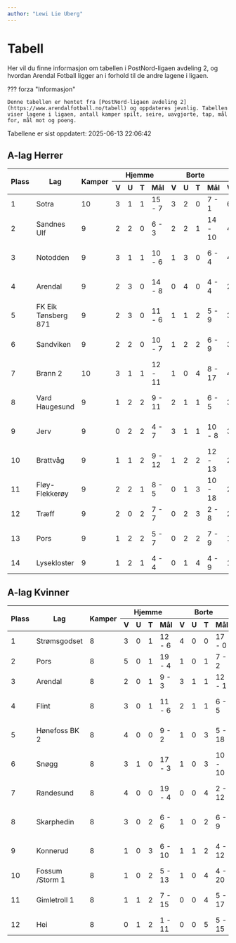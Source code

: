```yaml
---
author: "Lewi Lie Uberg"
---
```


# Tabell

Her vil du finne informasjon om tabellen i PostNord-ligaen avdeling 2, og hvordan Arendal Fotball ligger an i forhold til de andre lagene i ligaen.

??? forza "Informasjon"

    Denne tabellen er hentet fra [PostNord-ligaen avdeling 2](https://www.arendalfotball.no/tabell) og oppdateres jevnlig. Tabellen viser lagene i ligaen, antall kamper spilt, seire, uavgjorte, tap, mål for, mål mot og poeng.

Tabellene er sist oppdatert: 2025-06-13 22:06:42

## A-lag Herrer

<table>
  <thead>
    <tr class="row-highlight">
      <th rowspan="2">Plass</th>
      <th rowspan="2">Lag</th>
      <th rowspan="2">Kamper</th>
      <th colspan="4">Hjemme</th>
      <th colspan="4">Borte</th>
      <th colspan="5">Total</th>
      <th rowspan="2">Poeng</th>
    </tr>
    <tr class="row-highlight">
      <th>V</th>
      <th>U</th>
      <th>T</th>
      <th>Mål</th>
      <th>V</th>
      <th>U</th>
      <th>T</th>
      <th>Mål</th>
      <th>V</th>
      <th>U</th>
      <th>T</th>
      <th>Mål</th>
      <th>Diff</th>
    </tr>
  </thead>
  <tbody>
    <tr>
      <td>1</td>
      <td>Sotra</td>
      <td>10</td>
      <td>3</td>
      <td>1</td>
      <td>1</td>
      <td>15 - 7</td>
      <td>3</td>
      <td>2</td>
      <td>0</td>
      <td>7 - 1</td>
      <td>6</td>
      <td>3</td>
      <td>1</td>
      <td>22 - 8</td>
      <td>14</td>
      <td>21</td>
    </tr>
    <tr>
      <td>2</td>
      <td>Sandnes Ulf</td>
      <td>9</td>
      <td>2</td>
      <td>2</td>
      <td>0</td>
      <td>6 - 3</td>
      <td>2</td>
      <td>2</td>
      <td>1</td>
      <td>14 - 10</td>
      <td>4</td>
      <td>4</td>
      <td>1</td>
      <td>20 - 13</td>
      <td>7</td>
      <td>16</td>
    </tr>
    <tr>
      <td>3</td>
      <td>Notodden</td>
      <td>9</td>
      <td>3</td>
      <td>1</td>
      <td>1</td>
      <td>10 - 6</td>
      <td>1</td>
      <td>3</td>
      <td>0</td>
      <td>6 - 4</td>
      <td>4</td>
      <td>4</td>
      <td>1</td>
      <td>16 - 10</td>
      <td>6</td>
      <td>16</td>
    </tr>
    <tr class="row-highlight">
      <td>4</td>
      <td>Arendal</td>
      <td>9</td>
      <td>2</td>
      <td>3</td>
      <td>0</td>
      <td>14 - 8</td>
      <td>0</td>
      <td>4</td>
      <td>0</td>
      <td>4 - 4</td>
      <td>2</td>
      <td>7</td>
      <td>0</td>
      <td>18 - 12</td>
      <td>6</td>
      <td>13</td>
    </tr>
    <tr>
      <td>5</td>
      <td>FK Eik Tønsberg 871</td>
      <td>9</td>
      <td>2</td>
      <td>3</td>
      <td>0</td>
      <td>11 - 6</td>
      <td>1</td>
      <td>1</td>
      <td>2</td>
      <td>5 - 9</td>
      <td>3</td>
      <td>4</td>
      <td>2</td>
      <td>16 - 15</td>
      <td>1</td>
      <td>13</td>
    </tr>
    <tr>
      <td>6</td>
      <td>Sandviken</td>
      <td>9</td>
      <td>2</td>
      <td>2</td>
      <td>0</td>
      <td>10 - 7</td>
      <td>1</td>
      <td>2</td>
      <td>2</td>
      <td>6 - 9</td>
      <td>3</td>
      <td>4</td>
      <td>2</td>
      <td>16 - 16</td>
      <td>0</td>
      <td>13</td>
    </tr>
    <tr>
      <td>7</td>
      <td>Brann  2</td>
      <td>10</td>
      <td>3</td>
      <td>1</td>
      <td>1</td>
      <td>12 - 11</td>
      <td>1</td>
      <td>0</td>
      <td>4</td>
      <td>8 - 17</td>
      <td>4</td>
      <td>1</td>
      <td>5</td>
      <td>20 - 28</td>
      <td>-8</td>
      <td>13</td>
    </tr>
    <tr>
      <td>8</td>
      <td>Vard Haugesund</td>
      <td>9</td>
      <td>1</td>
      <td>2</td>
      <td>2</td>
      <td>9 - 11</td>
      <td>2</td>
      <td>1</td>
      <td>1</td>
      <td>6 - 5</td>
      <td>3</td>
      <td>3</td>
      <td>3</td>
      <td>15 - 16</td>
      <td>-1</td>
      <td>12</td>
    </tr>
    <tr>
      <td>9</td>
      <td>Jerv</td>
      <td>9</td>
      <td>0</td>
      <td>2</td>
      <td>2</td>
      <td>4 - 7</td>
      <td>3</td>
      <td>1</td>
      <td>1</td>
      <td>10 - 8</td>
      <td>3</td>
      <td>3</td>
      <td>3</td>
      <td>14 - 15</td>
      <td>-1</td>
      <td>12</td>
    </tr>
    <tr>
      <td>10</td>
      <td>Brattvåg</td>
      <td>9</td>
      <td>1</td>
      <td>1</td>
      <td>2</td>
      <td>9 - 12</td>
      <td>1</td>
      <td>2</td>
      <td>2</td>
      <td>12 - 13</td>
      <td>2</td>
      <td>3</td>
      <td>4</td>
      <td>21 - 25</td>
      <td>-4</td>
      <td>9</td>
    </tr>
    <tr>
      <td>11</td>
      <td>Fløy-Flekkerøy</td>
      <td>9</td>
      <td>2</td>
      <td>2</td>
      <td>1</td>
      <td>8 - 5</td>
      <td>0</td>
      <td>1</td>
      <td>3</td>
      <td>10 - 18</td>
      <td>2</td>
      <td>3</td>
      <td>4</td>
      <td>18 - 23</td>
      <td>-5</td>
      <td>9</td>
    </tr>
    <tr>
      <td>12</td>
      <td>Træff</td>
      <td>9</td>
      <td>2</td>
      <td>0</td>
      <td>2</td>
      <td>7 - 7</td>
      <td>0</td>
      <td>2</td>
      <td>3</td>
      <td>2 - 8</td>
      <td>2</td>
      <td>2</td>
      <td>5</td>
      <td>9 - 15</td>
      <td>-6</td>
      <td>8</td>
    </tr>
    <tr>
      <td>13</td>
      <td>Pors</td>
      <td>9</td>
      <td>1</td>
      <td>2</td>
      <td>2</td>
      <td>5 - 7</td>
      <td>0</td>
      <td>2</td>
      <td>2</td>
      <td>7 - 9</td>
      <td>1</td>
      <td>4</td>
      <td>4</td>
      <td>12 - 16</td>
      <td>-4</td>
      <td>7</td>
    </tr>
    <tr>
      <td>14</td>
      <td>Lysekloster</td>
      <td>9</td>
      <td>1</td>
      <td>2</td>
      <td>1</td>
      <td>4 - 4</td>
      <td>0</td>
      <td>1</td>
      <td>4</td>
      <td>4 - 9</td>
      <td>1</td>
      <td>3</td>
      <td>5</td>
      <td>8 - 13</td>
      <td>-5</td>
      <td>6</td>
    </tr>
  </tbody>
</table>

## A-lag Kvinner

<table>
  <thead>
    <tr class="row-highlight">
      <th rowspan="2">Plass</th>
      <th rowspan="2">Lag</th>
      <th rowspan="2">Kamper</th>
      <th colspan="4">Hjemme</th>
      <th colspan="4">Borte</th>
      <th colspan="5">Total</th>
      <th rowspan="2">Poeng</th>
    </tr>
    <tr class="row-highlight">
      <th>V</th>
      <th>U</th>
      <th>T</th>
      <th>Mål</th>
      <th>V</th>
      <th>U</th>
      <th>T</th>
      <th>Mål</th>
      <th>V</th>
      <th>U</th>
      <th>T</th>
      <th>Mål</th>
      <th>Diff</th>
    </tr>
  </thead>
  <tbody>
    <tr>
      <td>1</td>
      <td>Strømsgodset</td>
      <td>8</td>
      <td>3</td>
      <td>0</td>
      <td>1</td>
      <td>12 - 6</td>
      <td>4</td>
      <td>0</td>
      <td>0</td>
      <td>17 - 0</td>
      <td>7</td>
      <td>0</td>
      <td>1</td>
      <td>29 - 6</td>
      <td>23</td>
      <td>21</td>
    </tr>
    <tr>
      <td>2</td>
      <td>Pors</td>
      <td>8</td>
      <td>5</td>
      <td>0</td>
      <td>1</td>
      <td>19 - 4</td>
      <td>1</td>
      <td>0</td>
      <td>1</td>
      <td>7 - 2</td>
      <td>6</td>
      <td>0</td>
      <td>2</td>
      <td>26 - 6</td>
      <td>20</td>
      <td>18</td>
    </tr>
    <tr class="row-highlight">
      <td>3</td>
      <td>Arendal</td>
      <td>8</td>
      <td>2</td>
      <td>0</td>
      <td>1</td>
      <td>9 - 3</td>
      <td>3</td>
      <td>1</td>
      <td>1</td>
      <td>12 - 1</td>
      <td>5</td>
      <td>1</td>
      <td>2</td>
      <td>21 - 4</td>
      <td>17</td>
      <td>16</td>
    </tr>
    <tr>
      <td>4</td>
      <td>Flint</td>
      <td>8</td>
      <td>3</td>
      <td>0</td>
      <td>1</td>
      <td>11 - 6</td>
      <td>2</td>
      <td>1</td>
      <td>1</td>
      <td>6 - 5</td>
      <td>5</td>
      <td>1</td>
      <td>2</td>
      <td>17 - 11</td>
      <td>6</td>
      <td>16</td>
    </tr>
    <tr>
      <td>5</td>
      <td>Hønefoss BK 2</td>
      <td>8</td>
      <td>4</td>
      <td>0</td>
      <td>0</td>
      <td>9 - 2</td>
      <td>1</td>
      <td>0</td>
      <td>3</td>
      <td>5 - 18</td>
      <td>5</td>
      <td>0</td>
      <td>3</td>
      <td>14 - 20</td>
      <td>-6</td>
      <td>15</td>
    </tr>
    <tr>
      <td>6</td>
      <td>Snøgg</td>
      <td>8</td>
      <td>3</td>
      <td>1</td>
      <td>0</td>
      <td>17 - 3</td>
      <td>1</td>
      <td>0</td>
      <td>3</td>
      <td>10 - 10</td>
      <td>4</td>
      <td>1</td>
      <td>3</td>
      <td>27 - 13</td>
      <td>14</td>
      <td>13</td>
    </tr>
    <tr>
      <td>7</td>
      <td>Randesund</td>
      <td>8</td>
      <td>4</td>
      <td>0</td>
      <td>0</td>
      <td>19 - 4</td>
      <td>0</td>
      <td>0</td>
      <td>4</td>
      <td>2 - 12</td>
      <td>4</td>
      <td>0</td>
      <td>4</td>
      <td>21 - 16</td>
      <td>5</td>
      <td>12</td>
    </tr>
    <tr>
      <td>8</td>
      <td>Skarphedin</td>
      <td>8</td>
      <td>3</td>
      <td>0</td>
      <td>2</td>
      <td>6 - 6</td>
      <td>1</td>
      <td>0</td>
      <td>2</td>
      <td>6 - 9</td>
      <td>4</td>
      <td>0</td>
      <td>4</td>
      <td>12 - 15</td>
      <td>-3</td>
      <td>12</td>
    </tr>
    <tr>
      <td>9</td>
      <td>Konnerud</td>
      <td>8</td>
      <td>1</td>
      <td>0</td>
      <td>3</td>
      <td>6 - 10</td>
      <td>1</td>
      <td>1</td>
      <td>2</td>
      <td>4 - 12</td>
      <td>2</td>
      <td>1</td>
      <td>5</td>
      <td>10 - 22</td>
      <td>-12</td>
      <td>7</td>
    </tr>
    <tr>
      <td>10</td>
      <td>Fossum /Storm 1</td>
      <td>8</td>
      <td>1</td>
      <td>0</td>
      <td>2</td>
      <td>5 - 13</td>
      <td>1</td>
      <td>0</td>
      <td>4</td>
      <td>4 - 20</td>
      <td>2</td>
      <td>0</td>
      <td>6</td>
      <td>9 - 33</td>
      <td>-24</td>
      <td>6</td>
    </tr>
    <tr>
      <td>11</td>
      <td>Gimletroll 1</td>
      <td>8</td>
      <td>1</td>
      <td>1</td>
      <td>2</td>
      <td>7 - 15</td>
      <td>0</td>
      <td>0</td>
      <td>4</td>
      <td>5 - 17</td>
      <td>1</td>
      <td>1</td>
      <td>6</td>
      <td>12 - 32</td>
      <td>-20</td>
      <td>4</td>
    </tr>
    <tr>
      <td>12</td>
      <td>Hei</td>
      <td>8</td>
      <td>0</td>
      <td>1</td>
      <td>2</td>
      <td>1 - 11</td>
      <td>0</td>
      <td>0</td>
      <td>5</td>
      <td>5 - 15</td>
      <td>0</td>
      <td>1</td>
      <td>7</td>
      <td>6 - 26</td>
      <td>-20</td>
      <td>1</td>
    </tr>
  </tbody>
</table>

